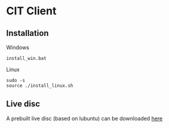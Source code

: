 # CIT Client
## Installation

   Windows
   ```
   install_win.bat
   ```
   
   Linux
   ```
   sudo -s
   source ./install_linux.sh
   ```
  
## Live disc

A prebuilt live disc (based on lubuntu) can be downloaded [here](https://goo.gl/kZevmW)
